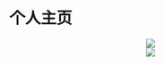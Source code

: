 # 个人主页
<div align="center"> <img src="https://metrics.lecoq.io/xiao-low?template=classic&config.timezone=Asia%2FShanghai"> </div>
<div align="center"> <img src="https://activity-graph.herokuapp.com/graph?username=xiao-low&theme=xcode" /> </div>
